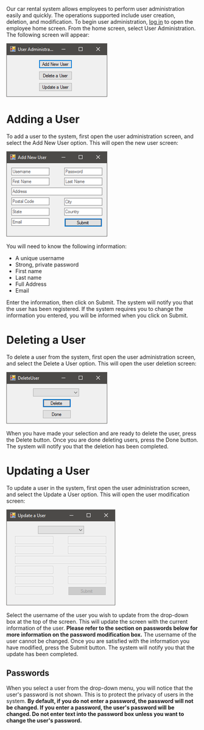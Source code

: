 Our car rental system allows employees to perform user administration easily and quickly. The operations supported include user creation, deletion, and modification. To begin user administration, [log in](gs.md) to open the employee home screen. From the home screen, select User Administration. The following screen will appear:

![User Administration](AddUser.png)

# Adding a User
To add a user to the system, first open the user administration screen, and select the Add New User option. This will open the new user screen:

![Add a User](NewUser.png)

You will need to know the following information:

- A unique username
- Strong, private password
- First name
- Last name
- Full Address
- Email

Enter the information, then click on Submit. The system will notify you that the user has been registered. If the system requires you to change the information you entered, you will be informed when you click on Submit.

# Deleting a User
To delete a user from the system, first open the user administration screen, and select the Delete a User option. This will open the user deletion screen:

![Delete a User](DeleteUser.png)

When you have made your selection and are ready to delete the user, press the Delete button. Once you are done deleting users, press the Done button. The system will notify you that the deletion has been completed.

# Updating a User
To update a user in the system, first open the user administration screen, and select the Update a User option. This will open the user modification screen:

![Update a User](UpdateUser.png)

Select the username of the user you wish to update from the drop-down box at the top of the screen. This will update the screen with the current information of the user. **Please refer to the section on passwords below for more information on the password modification box.** The username of the user cannot be changed. Once you are satisfied with the information you have modified, press the Submit button. The system will notify you that the update has been completed.

## Passwords
When you select a user from the drop-down menu, you will notice that the user's password is not shown. This is to protect the privacy of users in the system. **By default, if you do not enter a password, the password will not be changed. If you enter a password, the user's password will be changed. Do not enter text into the password box unless you want to change the user's password.**
